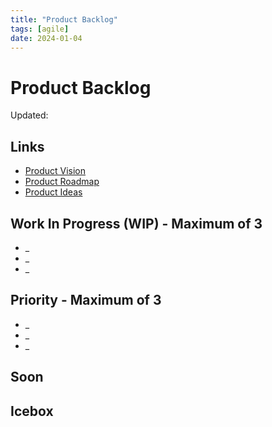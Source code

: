 ```yaml
---
title: "Product Backlog"
tags: [agile]
date: 2024-01-04
---
```




# Product Backlog

Updated: 



## Links

-  [Product Vision](product-vision.md) 
-  [Product Roadmap](product-roadmap.md) 
-  [Product Ideas](product-ideas.md) 



## Work In Progress (WIP) - Maximum of 3

- _
- _
- _

## Priority - Maximum of 3

- _
- _
- _



## Soon



## Icebox